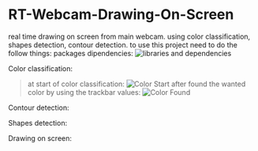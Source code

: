 # RT-Webcam-Drawing-On-Screen
real time drawing on screen from main webcam.
using color classification, shapes detection, contour detection.
to use this project need to do the follow things:
packages dipendencies:
![libraries and dependencies](https://user-images.githubusercontent.com/44766935/111077615-49378d80-84fa-11eb-8068-ebb0ee1f1c26.png)

Color classification:

> at start of color classification:
> ![Color Start](https://user-images.githubusercontent.com/44766935/111077461-8bac9a80-84f9-11eb-9217-3b1f10eff5fb.png)
> after found the wanted color by using the trackbar values:
> ![Color Found](https://user-images.githubusercontent.com/44766935/111077473-9404d580-84f9-11eb-9fd4-63ac323ceca2.png)

Contour detection:

Shapes detection:

Drawing on screen:
